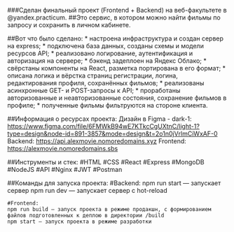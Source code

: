 ###Сделан финальный проект (Frontend + Backend) на веб-факультете в @yandex.practicum. 
##Это сервис, в котором можно найти фильмы по запросу и сохранить в личном кабинете.

##Вот что было сделано:
    * настроена инфраструктура и создан сервер на express;
    * подключена база данных, созданы схемы и модели ресурсов API;
    * реализовано логирование, аутентификация и авторизация на сервере;
    * бэкенд задеплоен на Яндекс Облако;
    * свёрстаны компоненты на React, разметка портирована в его формат;
    * описана логика и вёрстка страниц регистрации, логина, редактирования профиля, сохранённых фильмов;
    * реализованы асинхронные GET- и POST-запросы к API;
    * проработаны авторизованные и неавторизованные состояния, сохранение фильмов в профиле;
    * полученные фильмы фильтруются на стороне клиента.

##Информация о ресурсах проекта: 
    Дизайн в Figma - dark-1: https://www.figma.com/file/6FMWkB94wE7KTkcCgUXtnC/light-1?type=design&node-id=891-3857&mode=design&t=2o1n0jVrlmCiWxAF-0
    Backend: https://api.alexmovie.nomoredomains.xyz
    Frontend: https://alexmovie.nomoredomains.sbs

##Инструменты и стек: 
    #HTML
    #CSS
    #React
    #Express
    #MongoDB
    #NodeJS
    #API
    #Nginx
    #JWT
    #Postman

##Команды для запуска проекта:
    #Backend:
    npm run start — запускает сервер
    npm run dev — запускает сервер с hot-reload

    #Frontend:
    npm run build — запуск проекта в режиме продакшн, с формированием файлов подготовленных к деплою в директории /build
    npm start — запуск проекта в режиме разработки